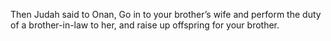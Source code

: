 Then Judah said to Onan, Go in to your brother’s wife and perform the duty of a brother-in-law to her, and raise up offspring for your brother.
